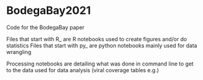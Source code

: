 # BodegaBay2021
Code for the BodegaBay paper


Files that start with R_ are R notebooks used to create figures and/or do statistics
Files that start with py_ are python notebooks mainly used for data wrangling

Processing notebooks are detailing what was done in command line to get to the data used for data analysis (viral coverage tables e.g.)
